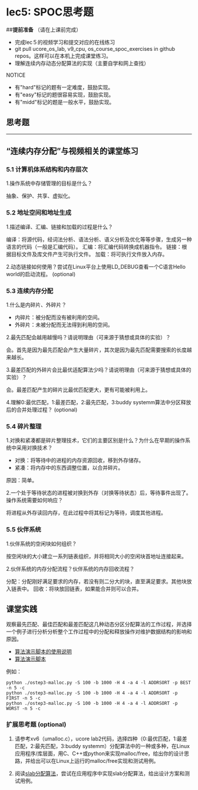# lec5: SPOC思考题

##**提前准备**
（请在上课前完成）

- 完成lec５的视频学习和提交对应的在线练习
- git pull ucore_os_lab, v9_cpu, os_course_spoc_exercises in github repos。这样可以在本机上完成课堂练习。
- 理解连续内存动态分配算法的实现（主要自学和网上查找）

NOTICE
- 有"hard"标记的题有一定难度，鼓励实现。
- 有"easy"标记的题很容易实现，鼓励实现。
- 有"midd"标记的题是一般水平，鼓励实现。


## 思考题
---

## “连续内存分配”与视频相关的课堂练习

### 5.1 计算机体系结构和内存层次

1.操作系统中存储管理的目标是什么？

抽象、保护、共享、虚拟化。

### 5.2 地址空间和地址生成
1.描述编译、汇编、链接和加载的过程是什么？

编译：将源代码，经词法分析、语法分析、语义分析及优化等等步骤，生成另一种语言的代码（一般是汇编代码）。
汇编：将汇编代码转换成机器指令。
链接：根据目标文件及库文件产生可执行文件。
加载：将可执行文件放入内存。

2.动态链接如何使用？尝试在Linux平台上使用LD_DEBUG查看一个C语言Hello world的启动流程。  (optional)

### 5.3 连续内存分配
1.什么是内碎片、外碎片？

- 内碎片：被分配而没有被利用的空间。
- 外碎片：未被分配而无法得到利用的空间。

2.最先匹配会越用越慢吗？请说明理由（可来源于猜想或具体的实验）？

会。首先是因为最先匹配会产生大量碎片，其次是因为最先匹配需要搜索的长度越来越长。

3.最差匹配的外碎片会比最优适配算法少吗？请说明理由（可来源于猜想或具体的实验）？

会。最差匹配产生的碎片比最优匹配更大，更有可能被利用上。

4.理解0:最优匹配，1:最差匹配，2:最先匹配，3:buddy systemm算法中分区释放后的合并处理过程？ (optional)


### 5.4 碎片整理
1.对换和紧凑都是碎片整理技术，它们的主要区别是什么？为什么在早期的操作系统中采用对换技术？  

- 对换：将等待中的进程的内存资源回收，移到外存储存。
- 紧凑：将内存中的东西调整位置，以合并碎片。

原因：简单。

2.一个处于等待状态的进程被对换到外存（对换等待状态）后，等待事件出现了。操作系统需要如何响应？

将进程从外存读回内存，在此过程中将其标记为等待，调度其他进程。

### 5.5 伙伴系统
1.伙伴系统的空闲块如何组织？

按空闲块的大小建立一系列链表组织，并将相同大小的空闲块首地址连接起来。

2.伙伴系统的内存分配流程？伙伴系统的内存回收流程？

分配：分配刚好满足要求的内存，若没有则二分大的块，直至满足要求。其他块放入链表中。
回收：将块放回链表，如果能合并则可以合并。

## 课堂实践

观察最先匹配、最佳匹配和最差匹配这几种动态分区分配算法的工作过程，并选择一个例子进行分析分析整个工作过程中的分配和释放操作对维护数据结构的影响和原因。

  * [算法演示脚本的使用说明](https://github.com/chyyuu/os_tutorial_lab/blob/master/ostep/ostep3-malloc.md)
  * [算法演示脚本](https://github.com/chyyuu/os_tutorial_lab/blob/master/ostep/ostep3-malloc.py)

例如：
```
python ./ostep3-malloc.py -S 100 -b 1000 -H 4 -a 4 -l ADDRSORT -p BEST -n 5 -c
python ./ostep3-malloc.py -S 100 -b 1000 -H 4 -a 4 -l ADDRSORT -p FIRST -n 5 -c
python ./ostep3-malloc.py -S 100 -b 1000 -H 4 -a 4 -l ADDRSORT -p WORST -n 5 -c
```

### 扩展思考题 (optional)

1. 请参考xv6（umalloc.c），ucore lab2代码，选择四种（0:最优匹配，1:最差匹配，2:最先匹配，3:buddy systemm）分配算法中的一种或多种，在Linux应用程序/库层面，用C、C++或python来实现malloc/free，给出你的设计思路，并给出可以在Linux上运行的malloc/free实现和测试用例。


2. 阅读[slab分配算法](http://en.wikipedia.org/wiki/Slab_allocation)，尝试在应用程序中实现slab分配算法，给出设计方案和测试用例。
